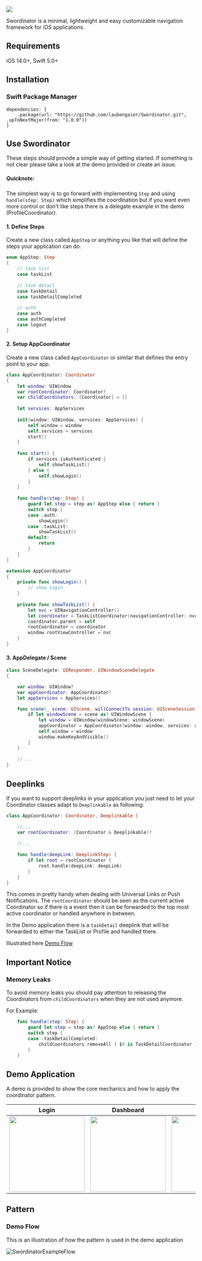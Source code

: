 
<img src ="https://user-images.githubusercontent.com/17570451/136767032-c2da8d49-b450-4cdc-8b1f-80e282e3c46e.png" style="max-width: 100%;"/>

Swordinator is a minimal, lightweight and easy customizable navigation framework for iOS applications.

## Requirements
iOS 14.0+, Swift 5.0+

## Installation

### Swift Package Manager

```
dependencies: [
    .package(url: "https://github.com/laubengaier/Swordinator.git", .upToNextMajor(from: "1.0.0"))
]
```

## Use Swordinator

These steps should provide a simple way of getting started. If something is not clear please take a look at the demo provided or create an issue.

##### Quicknote:
The simplest way is to go forward with implementing `Step` and using `handle(step: Step)` which simplifies the coordination but if you want even more control or don't like steps there is a delegate example in the demo (ProfileCoordinator). 

#### 1. Define Steps

Create a new class called `AppStep` or anything you like that will define the steps your application can do.

``` Swift
enum AppStep: Step 
{
    // task list
    case taskList
    
    // task detail
    case taskDetail
    case taskDetailCompleted
    
    // auth
    case auth
    case authCompleted
    case logout
}
```

#### 2. Setup AppCoordinator

Create a new class called `AppCoordinator` or similar that defines the entry point to your app.

``` Swift
class AppCoordinator: Coordinator 
{
    let window: UIWindow
    var rootCoordinator: Coordinator?
    var childCoordinators: [Coordinator] = []
    
    let services: AppServices
    
    init(window: UIWindow, services: AppServices) {
        self.window = window
        self.services = services
        start()
    }
    
    func start() {
        if services.isAuthenticated {
            self.showTaskList()
        } else {
            self.showLogin()
        }
    }
    
    func handle(step: Step) {
        guard let step = step as? AppStep else { return }
        switch step {
        case .auth:
            showLogin()
        case .taskList:
            showTaskList()
        default:
            return
        }
    }
}

extension AppCoordinator 
{
    private func showLogin() {
        // show login
    }
    
    private func showTaskList() {
        let nvc = UINavigationController()
        let coordinator = TaskListCoordinator(navigationController: nvc, services: services)
        coordinator.parent = self
        rootCoordinator = coordinator
        window.rootViewController = nvc
    }
}
```

#### 3. AppDelegate / Scene
``` Swift
class SceneDelegate: UIResponder, UIWindowSceneDelegate 
{

    var window: UIWindow?
    var appCoordinator: AppCoordinator?
    let appServices = AppServices()

    func scene(_ scene: UIScene, willConnectTo session: UISceneSession, options connectionOptions: UIScene.ConnectionOptions) {
        if let windowScene = scene as? UIWindowScene {
            let window = UIWindow(windowScene: windowScene)
            appCoordinator = AppCoordinator(window: window, services: appServices)
            self.window = window
            window.makeKeyAndVisible()
        }
    }
    
    // ...
}
```

## Deeplinks

If you want to support deeplinks in your application you just need to let your Coordinator classes adapt to `Deeplinkable` as following:

``` Swift
class AppCoordinator: Coordinator, Deeplinkable {

    //...
    var rootCoordinator: (Coordinator & Deeplinkable)?
    
    //...
    
    func handle(deepLink: DeeplinkStep) {
        if let root = rootCoordinator {
            root.handle(deepLink: deepLink)
        }
    }
}
```

This comes in pretty handy when dealing with Universal Links or Push Notifications. The `rootCoordinator` should be seen as the current active Coordinator so if there is a event then it can be forwarded to the top most active coordinator or handled anywhere in between.

In the Demo application there is a `taskDetail` deeplink that will be forwarded to either the TaskList or Profile and handled there. 

Illustrated here [Demo Flow](#pattern)

## Important Notice

### Memory Leaks

To avoid memory leaks you should pay attention to releasing the Coordinators from `childCoordinators` when they are not used anymore.

For Example:
``` Swift
    func handle(step: Step) {
        guard let step = step as? AppStep else { return }
        switch step {
        case .taskDetailCompleted:
            childCoordinators.removeAll { $0 is TaskDetailCoordinator }
        }
    }
```

## Demo Application

A demo is provided to show the core mechanics and how to apply the coordinator pattern.

| Login         | Dashboard     | Profile       |
| ------------- | ------------- | ------------- |
| <img src="https://user-images.githubusercontent.com/17570451/136762041-b12a5a5f-895c-4662-a9ca-57867f7e89f3.png" width=200/> | <img src="https://user-images.githubusercontent.com/17570451/136762029-8d63e976-a7c1-41a1-bbf6-f433ffcb971d.png" width=200/> | <img src="https://user-images.githubusercontent.com/17570451/136762043-6b418009-7c27-462d-99b1-5235a165736b.png" width=200/> |

## Pattern

### Demo Flow

This is an illustration of how the pattern is used in the demo application

![SwordinatorExampleFlow](https://user-images.githubusercontent.com/17570451/136760980-5ba33998-ce5a-479a-90e4-b07d52b48309.png)
